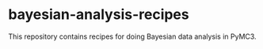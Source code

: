 # bayesian-analysis-recipes

This repository contains recipes for doing Bayesian data analysis in PyMC3.
